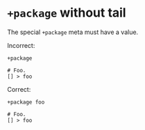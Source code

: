 # `+package` without tail

The special `+package` meta must have a value.

Incorrect:

```eo
+package

# Foo.
[] > foo
```

Correct:

```eo
+package foo

# Foo.
[] > foo
```
